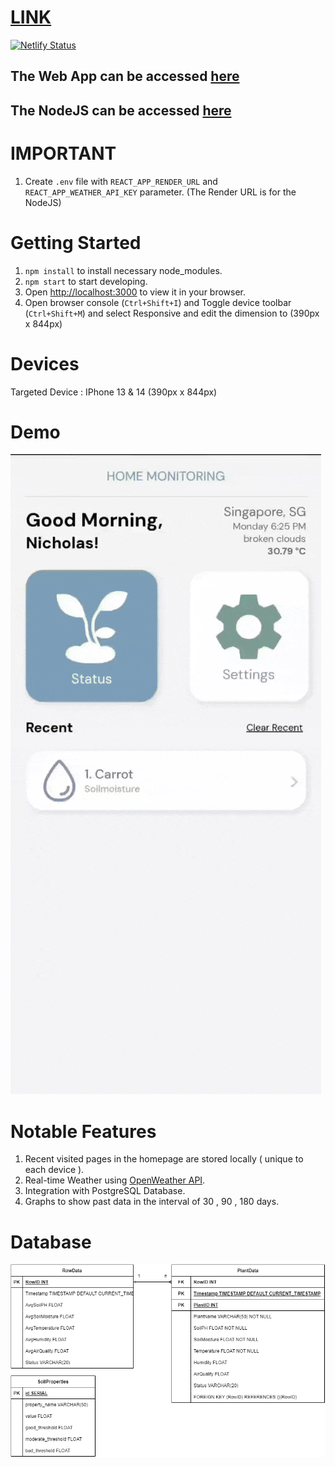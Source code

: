 # [LINK](https://planttracker.netlify.app) 
[![Netlify Status](https://api.netlify.com/api/v1/badges/05c04490-0223-4d30-a855-31f49fb1d31e/deploy-status)](https://app.netlify.com/sites/planttracker/deploys)
## The Web App can be accessed [here](https://planttracker.netlify.app)  
## The NodeJS can be accessed [here](https://github.com/Stygian84/PlantTrackerNodeJS)

# IMPORTANT
1. Create `.env` file with `REACT_APP_RENDER_URL` and `REACT_APP_WEATHER_API_KEY` parameter. (The Render URL is for the NodeJS)

# Getting Started

1. `npm install` to install necessary node_modules.
2. `npm start` to start developing.
3. Open [http://localhost:3000](http://localhost:3000) to view it in your browser.
4. Open browser console (`Ctrl+Shift+I`) and Toggle device toolbar (`Ctrl+Shift+M`) and select Responsive and edit the dimension to (390px x 844px)

# Devices

Targeted Device : IPhone 13 & 14 (390px x 844px)

# Demo

![](https://github.com/Stygian84/PlantTrackerApp/blob/main/docs/image/planttracker.gif)

# Notable Features

1. Recent visited pages in the homepage are stored locally ( unique to each device ).
2. Real-time Weather using [OpenWeather API](https://openweathermap.org/api).
3. Integration with PostgreSQL Database.
4. Graphs to show past data in the interval of 30 , 90 , 180 days.

# Database
![](https://github.com/Stygian84/PlantTrackerApp/blob/main/docs/image/sqldatabase.png)
